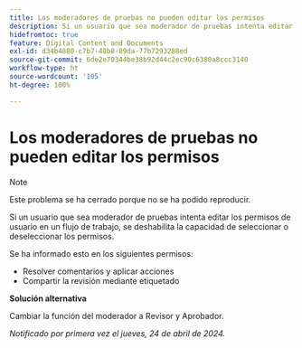 ```yaml
---
title: Los moderadores de pruebas no pueden editar los permisos
description: Si un usuario que sea moderador de pruebas intenta editar los permisos de usuario en un flujo de trabajo, se deshabilita la capacidad de seleccionar o deseleccionar los permisos.
hidefromtoc: true
feature: Digital Content and Documents
exl-id: d34b4880-c7b7-48b8-89da-77b7293288ed
source-git-commit: 6de2e70344be38b92d44c2ec90c6380a8ccc3140
workflow-type: ht
source-wordcount: '105'
ht-degree: 100%

---
```


# Los moderadores de pruebas no pueden editar los permisos

>[!NOTE]
>
>Este problema se ha cerrado porque no se ha podido reproducir.

Si un usuario que sea moderador de pruebas intenta editar los permisos de usuario en un flujo de trabajo, se deshabilita la capacidad de seleccionar o deseleccionar los permisos.

Se ha informado esto en los siguientes permisos:

* Resolver comentarios y aplicar acciones
* Compartir la revisión mediante etiquetado

**Solución alternativa**

Cambiar la función del moderador a Revisor y Aprobador.

_Notificado por primera vez el jueves, 24 de abril de 2024._
